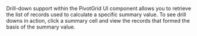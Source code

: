 Drill-down support within the PivotGrid UI component allows you to&nbsp;retrieve the list of&nbsp;records used to&nbsp;calculate a&nbsp;specific summary value. To&nbsp;see drill downs in&nbsp;action, click a&nbsp;summary cell and view the records that formed the basis of&nbsp;the summary value.